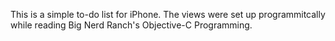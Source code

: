 This is a simple to-do list for iPhone.
The views were set up programmitcally while reading Big Nerd Ranch's 
Objective-C Programming.
